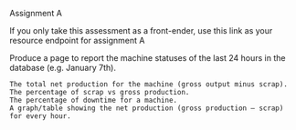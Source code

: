 Assignment A

If you only take this assessment as a front-ender, use this link as your resource endpoint for assignment A

Produce a page to report the machine statuses of the last 24 hours in the database (e.g. January 7th).

    The total net production for the machine (gross output minus scrap).
    The percentage of scrap vs gross production.
    The percentage of downtime for a machine.
    A graph/table showing the net production (gross production – scrap) for every hour. 